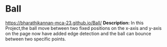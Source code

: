 # Ball

https://bharathikannan-mca-23.github.io/Ball/
**Description:**
In this Project,the ball move between two fixed positions on the x-axis and y-axis on the page now have added edge detection and the ball can bounce between two specific points.
